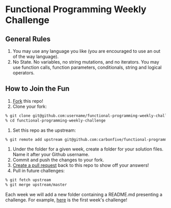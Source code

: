 # Functional Programming Weekly Challenge

## General Rules

1. You may use any language you like (you are encouraged to use an out of the way language).
1. No State. No variables, no string mutations, and no iterators. You may use function calls,
    function parameters, conditionals, string and logical operators.

## How to Join the Fun

1. [Fork][fork] this repo!
1. Clone your fork:
  ```sh
  % git clone git@github.com:username/functional-programming-weekly-challenge.git
  % cd functional-programming-weekly-challenge
  ```

1. Set this repo as the upstream:
  ```sh
  % git remote add upstream git@github.com:carbonfive/functional-programming-weekly-challenge.git
  ```

1. Under the folder for a given week, create a folder for your solution files. Name it after your Github username.
1. Commit and push the changes to your fork.
1. [Create a pull request][pr] back to this repo to show off your
   answers!
1. Pull in future challenges:

  ```sh
  % git fetch upstream
  % git merge upstream/master
  ```


Each week we will add a new folder containing a README.md presenting a challenge. For example, [here][week-001] is the first week's challenge!

  [fork]: https://github.com/carbonfive/functional-programming-weekly-challenge/fork
  [pr]: https://help.github.com/articles/using-pull-requests
  [week-001]: https://github.com/carbonfive/functional-programming-weekly-challenge/tree/master/Week001
